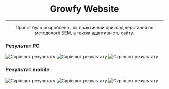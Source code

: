 <h1 align="center">
  Growfy Website
</h1>
<hr>
<p align="center">
  Проєкт було розроблено , як практичний 
  приклад верстання по методології БЕМ, а також адаптивність сайту.
</p>

<h3>Результат PC</h3>
<img src="screenshots/Screenshot_1.png" alt="Скріншот результату">
<img src="screenshots/Screenshot_2.png" alt="Скріншот результату">
<img src="screenshots/Screenshot_3.png" alt="Скріншот результату">

<h3>Результат mobile</h3>
<img src="screenshots/Screenshot_4.png" alt="Скріншот результату">
<img src="screenshots/Screenshot_5.png" alt="Скріншот результату">
<img src="screenshots/Screenshot_6.png" alt="Скріншот результату">
